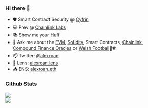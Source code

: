 ### Hi there 👋 

- 🛡️ Smart Contract Security @ [Cyfrin](https://www.cyfrin.io/) 
- 💻 Prev @ [Chainlink Labs](https://chainlinklabs.com/)
- 📚 Show me your [Huff](https://github.com/huff-language)
- 💬 Ask me about the [EVM](https://ethereum.org/en/developers/docs/evm/), [Solidity](https://docs.soliditylang.org/), Smart Contracts, [Chainlink](https://chain.link), [Compound Finance Oracles](https://www.comp.xyz/t/oracle-infrastructure-chainlink-proposal/1272/78) or [Welsh Football](https://www.youtube.com/watch?v=emPhXdwhQoE)🏴󠁧󠁢󠁷󠁬󠁳󠁿⚽️
- 📫 Twitter: [@alexroan](https://twitter.com/alexroan)
- 🌱 Lens: [alexroan.lens](https://lenster.xyz/u/alexroan.lens)
- 📥 ENS: [alexroan.eth]()

### Github Stats

![](https://github-readme-stats.vercel.app/api?username=alexroan&theme=dark&hide_border=false&include_all_commits=false&count_private=false)<br/>
![](https://github-readme-streak-stats.herokuapp.com/?user=alexroan&theme=dark&hide_border=false)<br/>
